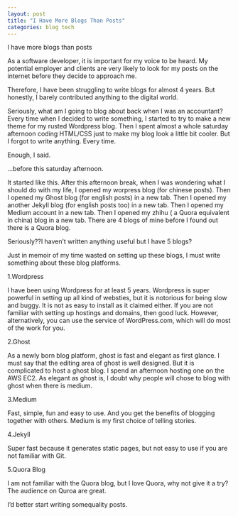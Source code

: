 ```yaml
---
layout: post
title: "I Have More Blogs Than Posts"
categories: blog tech
---
```


I have more blogs than posts

As a software developer, it is important for my voice to be heard. My potential employer and clients are very likely to look for my posts on the internet before they decide to approach me.

Therefore, I have been struggling to write blogs for almost 4 years. But honestly, I barely contributed anything to the digital world.

Seriously, what am I going to blog about back when I was an accountant? Every time when I decided to write something, I started to try to make a new theme for my rusted Wordpress blog. Then I spent almost a whole saturday afternoon coding HTML/CSS just to make my blog look a little bit cooler. But I forgot to write anything. Every time.

Enough, I said.

…before this saturday afternoon. 

It started like this. After this afternoon break, when I was wondering what I should do with my life, I opened my worpress blog (for chinese posts). Then I opened my Ghost blog (for english posts) in a new tab. Then I opened my another Jekyll blog (for english posts too) in a new tab. Then I opened my Medium account in a new tab. Then I opened my zhihu ( a Quora equivalent in china) blog in a new tab. There are 4 blogs of mine before I found out there is a Quora blog.

Seriously??I haven’t written anything useful but I have 5 blogs?

Just in memoir of my time wasted on setting up these blogs, I must write something about these blog platforms.

1.Wordpress

I have been using Wordpress for at least 5 years. Wordpress is super powerful in setting up all kind of websties, but it is notorious for being slow and buggy. It is not as easy to install as it claimed either. If you are not familiar with setting up hostings and domains, then good luck. However, alternatively, you can use the service of WordPress.com, which will do most of the work for you.

2.Ghost 

As a newly born blog platform, ghost is fast and elegant as first glance. I must say that the editing area of ghost is well designed. But it is complicated to host a ghost blog. I spend an afternoon hosting one on the AWS EC2. As elegant as ghost is, I doubt why people will chose to blog with ghost when there is medium.

3.Medium

Fast, simple, fun and easy to use. And you get the benefits of blogging together with others. Medium is my first choice of telling stories.

4.Jekyll

Super fast because it generates static pages, but not easy to use if you are not familiar with Git.

5.Quora Blog

I am not familiar with the Quora blog, but I love Quora, why not give it a try? The audience on Quroa are great.

I’d better start writing somequality posts.
